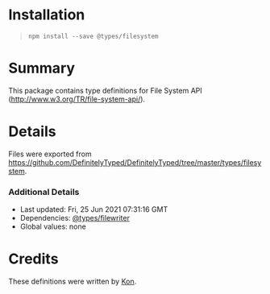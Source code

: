 # Installation
> `npm install --save @types/filesystem`

# Summary
This package contains type definitions for File System API (http://www.w3.org/TR/file-system-api/).

# Details
Files were exported from https://github.com/DefinitelyTyped/DefinitelyTyped/tree/master/types/filesystem.

### Additional Details
 * Last updated: Fri, 25 Jun 2021 07:31:16 GMT
 * Dependencies: [@types/filewriter](https://npmjs.com/package/@types/filewriter)
 * Global values: none

# Credits
These definitions were written by [Kon](http://phyzkit.net/).
